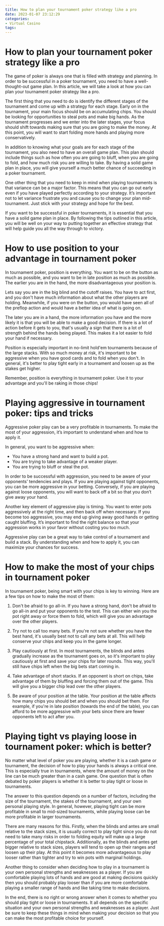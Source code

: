 ```yaml
---
title: How to plan your tournament poker strategy like a pro 
date: 2023-01-07 23:12:29
categories:
- Virtual Casino
tags:
---
```



#  How to plan your tournament poker strategy like a pro 

The game of poker is always one that is filled with strategy and planning. In order to be successful in a poker tournament, you need to have a well-thought-out game plan. In this article, we will take a look at how you can plan your tournament poker strategy like a pro.

The first thing that you need to do is identify the different stages of the tournament and come up with a strategy for each stage. Early on in the tournament, your main focus should be on accumulating chips. You should be looking for opportunities to steal pots and make big hands. As the tournament progresses and we enter into the later stages, your focus should shift towards making sure that you are going to make the money. At this point, you will want to start folding more hands and playing more conservatively.

In addition to knowing what your goals are for each stage of the tournament, you also need to have an overall game plan. This plan should include things such as how often you are going to bluff, when you are going to fold, and how much risk you are willing to take. By having a solid game plan in place, you will give yourself a much better chance of succeeding in a poker tournament.

One other thing that you need to keep in mind when playing tournaments is that variance can be a major factor. This means that you can go out early even if you have played perfectly according to your strategy. It’s important not to let variance frustrate you and cause you to change your plan mid-tournament. Just stick with your strategy and hope for the best.

If you want to be successful in poker tournaments, it is essential that you have a solid game plan in place. By following the tips outlined in this article, you will be well on your way to putting together an effective strategy that will help guide you all the way through to victory.

#  How to use position to your advantage in tournament poker 

In tournament poker, position is everything. You want to be on the button as much as possible, and you want to be in late position as much as possible. The earlier you are in the hand, the more disadvantageous your position is.

Lets say you are in the big blind and the cutoff raises. You have to act first, and you don't have much information about what the other players are holding. Meanwhile, if you were on the button, you would have seen all of the preflop action and would have a better idea of what is going on.

The later you are in a hand, the more information you have and the more likely it is that you will be able to make a good decision. If there is a lot of action before it gets to you, that's usually a sign that there is a lot of strength behind the hands being played. This makes it a lot easier to fold your hand if necessary.

Position is especially important in no-limit hold'em tournaments because of the large stacks. With so much money at risk, it's important to be aggressive when you have good cards and to fold when you don't. In general, it's better to play tight early in a tournament and loosen up as the stakes get higher.

Remember, position is everything in tournament poker. Use it to your advantage and you'll be raking in those chips!

#  Playing aggressive in tournament poker: tips and tricks 

Aggressive poker play can be a very profitable in tournaments. To make the most of your aggression, it’s important to understand when and how to apply it.

In general, you want to be aggressive when:

- You have a strong hand and want to build a pot.
- You are trying to take advantage of a weaker player.
- You are trying to bluff or steal the pot.

In order to be successful with aggression, you need to be aware of your opponents’ tendencies and plays. If you are playing against tight opponents, you can be more aggressive in your betting. Conversely, if you are playing against loose opponents, you will want to back off a bit so that you don’t give away your hand.

Another key element of aggressive play is timing. You want to enter pots aggressively at the right time, and then back off when necessary. If you become too aggressive, you may end up giving away good hands or getting caught bluffing. It’s important to find the right balance so that your aggression works in your favor without costing you too much.

Aggressive play can be a great way to take control of a tournament and build a stack. By understanding when and how to apply it, you can maximize your chances for success.

#  How to make the most of your chips in tournament poker 

In tournament poker, being smart with your chips is key to winning. Here are a few tips on how to make the most of them:

1. Don't be afraid to go all-in. If you have a strong hand, don't be afraid to go all-in and put your opponents to the test. This can either win you the pot right away or force them to fold, which will give you an advantage over the other players.

2. Try not to call too many bets. If you're not sure whether you have the best hand, it's usually best not to call any bets at all. This will help conserve your chips and keep you in the game longer.

3. Play cautiously at first. In most tournaments, the blinds and antes gradually increase as the tournament goes on, so it's important to play cautiously at first and save your chips for later rounds. This way, you'll still have chips left when the big bets start coming in.

4. Take advantage of short stacks. If an opponent is short on chips, take advantage of them by bluffing and forcing them out of the game. This will give you a bigger chip lead over the other players.

5. Be aware of your position at the table. Your position at the table affects how many chips you should bet and when you should bet them. For example, if you're in late position (towards the end of the table), you can afford to be more aggressive with your bets since there are fewer opponents left to act after you.

#  Playing tight vs playing loose in tournament poker: which is better?

No matter what level of poker you are playing, whether it is a cash game or tournament, the decision of how to play your hands is always a critical one. This is especially true in tournaments, where the amount of money on the line can be much greater than in a cash game. One question that is often debated by poker players is whether it is better to play tight or loose in tournaments.

The answer to this question depends on a number of factors, including the size of the tournament, the stakes of the tournament, and your own personal playing style. In general, however, playing tight can be more profitable in small to mid-sized tournaments, while playing loose can be more profitable in larger tournaments.

There are many reasons for this. Firstly, when the blinds and antes are small relative to the stack sizes, it is usually correct to play tight since you do not need to take many risks in order to folding equity will make up a large percentage of your total chipstack. Additionally, as the blinds and antes get bigger relative to stack sizes, players will tend to open up their ranges and loosen up their play. At this point it becomes more advantageous to play looser rather than tighter and try to win pots with marginal holdings.

Another thing to consider when deciding how to play in a tournament is your own personal strengths and weaknesses as a player. If you are comfortable playing lots of hands and are good at making decisions quickly then you should probably play looser than if you are more comfortable playing a smaller range of hands and like taking time to make decisions.

In the end, there is no right or wrong answer when it comes to whether you should play tight or loose in tournaments. It all depends on the specific situation and your own personal strengths and weaknesses as a player. Just be sure to keep these things in mind when making your decision so that you can make the most profitable choice for yourself.